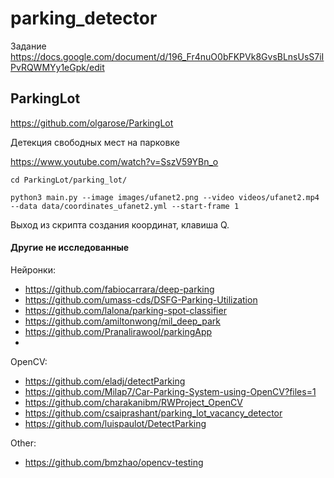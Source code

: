 # parking_detector

Задание
https://docs.google.com/document/d/196_Fr4nuO0bFKPVk8GvsBLnsUsS7iIPvRQWMYy1eGpk/edit

## ParkingLot

https://github.com/olgarose/ParkingLot

Детекция свободных мест на парковке

https://www.youtube.com/watch?v=SszV59YBn_o


```
cd ParkingLot/parking_lot/

python3 main.py --image images/ufanet2.png --video videos/ufanet2.mp4 --data data/coordinates_ufanet2.yml --start-frame 1

```

Выход из скрипта создания координат, клавиша Q.



#### Другие не исследованные

Нейронки:

* https://github.com/fabiocarrara/deep-parking
* https://github.com/umass-cds/DSFG-Parking-Utilization
* https://github.com/lalona/parking-spot-classifier
* https://github.com/amiltonwong/mil_deep_park
* https://github.com/Pranalirawool/parkingApp
*

OpenCV:

* https://github.com/eladj/detectParking
* https://github.com/Milap7/Car-Parking-System-using-OpenCV?files=1
* https://github.com/charakanibm/RWProject_OpenCV
* https://github.com/csaiprashant/parking_lot_vacancy_detector
* https://github.com/luispaulot/DetectParking




Other:

* https://github.com/bmzhao/opencv-testing
